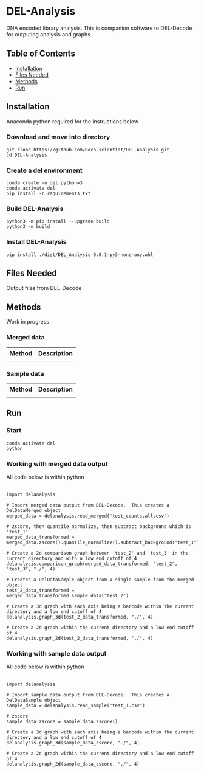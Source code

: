 # DEL-Analysis
DNA encoded library analysis.  This is companion software to DEL-Decode for outputing analysis and graphs.

## Table of Contents
<ul>
<li><a href=#installation>Installation</a></li>
<li><a href=#files-needed>Files Needed</a></li>
<li><a href=#methods>Methods</a></li>
<li><a href=#run>Run</a></li>
</ul>

## Installation

Anaconda python required for the instructions below

### Download and move into directory

```
git clone https://github.com/Roco-scientist/DEL-Analysis.git
cd DEL-Analysis
```

### Create a del environment

```
conda create -n del python=3
conda activate del
pip install -r requirements.txt
```

### Build DEL-Analysis

```
python3 -m pip install --upgrade build
python3 -m build
```

### Install DEL-Analysis

```
pip install ./dist/DEL_Analysis-0.0.1-py3-none-any.whl
```

## Files Needed
Output files from DEL-Decode

## Methods
Work in progress

### Merged data

<table>
<tr>
<th>Method</th>
<th>Description</th>
</tr>
<tr>
<td></td>
<td></td>
</tr>
</table>

### Sample data

<table>
<tr>
<th>Method</th>
<th>Description</th>
</tr>
<tr>
<td></td>
<td></td>
</tr>
</table>

## Run

### Start

```
conda activate del
python
```

### Working with merged data output

All code below is within python<br><br>

```
import delanalysis

# Import merged data output from DEL-Decode.  This creates a DelDataMerged object
merged_data = delanalysis.read_merged("test_counts.all.csv")

# zscore, then quantile_normalize, then subtract background which is 'test_1'
merged_data_transformed = merged_data.zscore().quantile_normalize().subtract_background("test_1")

# Create a 2d comparison graph between 'test_2' and 'test_3' in the current directory and with a low end cutoff of 4
delanalysis.comparison_graph(merged_data_transformed, "test_2", "test_3", "./", 4)

# Creates a DelDataSample object from a single sample from the merged object
test_2_data_transformed = merged_data_transformed.sample_data("test_2")

# Create a 3d graph with each axis being a barcode within the current directory and a low end cutoff of 4
delanalysis.graph_3d(test_2_data_transformed, "./", 4)

# Create a 2d graph within the current directory and a low end cutoff of 4
delanalysis.graph_2d(test_2_data_transformed, "./", 4)
```

### Working with sample data output

All code below is within python<br><br>

```
import delanalysis

# Import sample data output from DEL-Decode.  This creates a DelDataSample object
sample_data = delanalysis.read_sample("test_1.csv")

# zscore
sample_data_zscore = sample_data.zscore()

# Create a 3d graph with each axis being a barcode within the current directory and a low end cutoff of 4
delanalysis.graph_3d(sample_data_zscore, "./", 4)

# Create a 2d graph within the current directory and a low end cutoff of 4
delanalysis.graph_2d(sample_data_zscore, "./", 4)
```

